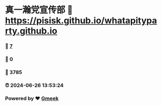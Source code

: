 # 真一瀚党宣传部 :link: https://pisisk.github.io/whatapityparty.github.io 
### :page_facing_up: [7](https://pisisk.github.io/whatapityparty.github.io/tag.html) 
### :speech_balloon: 0 
### :hibiscus: 3785 
### :alarm_clock: 2024-06-26 13:53:24 
### Powered by :heart: [Gmeek](https://github.com/Meekdai/Gmeek)
